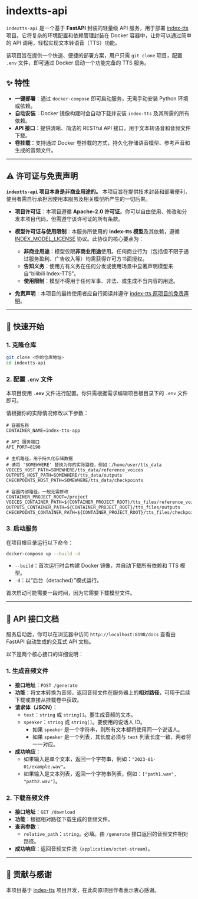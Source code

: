# indextts-api

`indextts-api` 是一个基于 **FastAPI** 封装的轻量级 API 服务，用于部署 [index-tts](https://github.com/index-tts/index-tts) 项目。它将复杂的环境配置和依赖管理封装在 Docker 容器中，让你可以通过简单的 API 调用，轻松实现文本转语音（TTS）功能。

该项目旨在提供一个快速、便捷的部署方案，用户只需 `git clone` 项目，配置 `.env` 文件，即可通过 Docker 启动一个功能完备的 TTS 服务。

## ✨ 特性

- **一键部署**：通过 `docker-compose` 即可启动服务，无需手动安装 Python 环境或依赖。
- **自动安装**：Docker 镜像构建时会自动下载并安装 `index-tts` 及其所需的所有依赖。
- **API 接口**：提供清晰、简洁的 RESTful API 接口，用于文本转语音和音频文件下载。
- **卷挂载**：支持通过 Docker 卷挂载的方式，持久化存储语音模型、参考声音和生成的音频文件。

---

## ⚠️ 许可证与免责声明

**`indextts-api` 项目本身是非商业用途的。** 本项目旨在提供技术封装和部署便利，使用者需自行承担因使用本服务及相关模型所产生的一切后果。

* **项目许可证**：本项目遵循 **Apache-2.0 许可证**。你可以自由使用、修改和分发本项目代码，但需遵守该许可证的所有条款。

* **模型许可证与使用限制**：本服务所使用的 **index-tts 模型**及其依赖，遵循 [INDEX_MODEL_LICENSE](https://github.com/index-tts/index-tts/blob/main/INDEX_MODEL_LICENSE) 协议。此协议的核心要点为：
    * **非商业用途**：模型仅限**非商业用途**使用。任何商业行为（包括但不限于通过服务盈利、广告收入等）均需获得许可方书面授权。
    * **告知义务**：使用方有义务在任何分发或使用场景中显著声明模型来自“bilibili Index-TTS”。
    * **使用限制**：模型不得用于任何军事、非法、或生成不当内容的用途。

* **免责声明**：本项目的最终使用者应自行阅读并遵守 [index-tts 原项目的免责声明](https://github.com/index-tts/index-tts/blob/main/DISCLAIMER)。

---

## 🚀 快速开始

### 1. 克隆仓库

```bash
git clone <你的仓库地址>
cd indextts-api
````

### 2\. 配置 `.env` 文件

本项目使用 **`.env`** 文件进行配置。你只需根据需求编辑项目根目录下的 `.env` 文件即可。

请根据你的实际情况修改以下参数：

```env
# 容器名称
CONTAINER_NAME=index-tts-app

# API 服务端口
API_PORT=8198

# 主机路径，用于持久化存储数据
# 请将 'SOMEWHERE' 替换为你的实际路径，例如：/home/user/tts_data
VOICES_HOST_PATH=SOMEWHERE/tts_data/reference_voices
OUTPUTS_HOST_PATH=SOMEWHERE/tts_data/outputs
CHECKPOINTS_HOST_PATH=SOMEWHERE/tts_data/checkpoints

# 容器内部路径，一般无需修改
CONTAINER_PROJECT_ROOT=/project
VOICES_CONTAINER_PATH=${CONTAINER_PROJECT_ROOT}/tts_files/reference_voices
OUTPUTS_CONTAINER_PATH=${CONTAINER_PROJECT_ROOT}/tts_files/outputs
CHECKPOINTS_CONTAINER_PATH=${CONTAINER_PROJECT_ROOT}/tts_files/checkpoints
```

### 3\. 启动服务

在项目根目录运行以下命令：

```bash
docker-compose up --build -d
```

  * `--build`：首次运行时会构建 Docker 镜像，并自动下载所有依赖和 TTS 模型。
  * `-d`：以“后台（detached）”模式运行。

首次启动可能需要一段时间，因为它需要下载模型文件。

-----

## 🎯 API 接口文档

服务启动后，你可以在浏览器中访问 `http://localhost:8198/docs` 查看由 FastAPI 自动生成的交互式 API 文档。

以下是两个核心接口的详细说明：

### 1\. 生成音频文件

  - **接口地址**：`POST /generate`
  - **功能**：将文本转换为音频，返回音频文件在服务器上的**相对路径**，可用于后续下载或直接从挂载卷中获取。
  - **请求体（JSON）**：
      - `text`：`string` 或 `string[]`。要生成音频的文本。
      - `speaker`：`string` 或 `string[]`。要使用的说话人 ID。
          * 如果 `speaker` 是一个字符串，则所有文本都将使用同一个说话人。
          * 如果 `speaker` 是一个列表，其长度必须与 `text` 列表长度一致，两者将一一对应。
  - **成功响应**：
      - 如果输入是单个文本，返回一个字符串，例如：`"2023-01-01/example.wav"`。
      - 如果输入是文本列表，返回一个字符串列表，例如：`["path1.wav", "path2.wav"]`。

### 2\. 下载音频文件

  - **接口地址**：`GET /download`
  - **功能**：根据相对路径下载生成的音频文件。
  - **查询参数**：
      - `relative_path`：`string`。必填。由 `/generate` 接口返回的音频文件相对路径。
  - **成功响应**：返回音频文件流（`application/octet-stream`）。

-----

## 🤝 贡献与感谢

本项目基于 [index-tts](https://github.com/index-tts/index-tts) 项目开发，在此向原项目作者表示衷心感谢。
